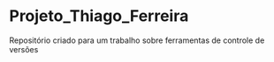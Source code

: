 # Projeto_Thiago_Ferreira
Repositório criado para um trabalho sobre ferramentas de controle de versões 
